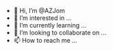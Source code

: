 - 👋 Hi, I’m @AZJom
- 👀 I’m interested in ...
- 🌱 I’m currently learning ...
- 💞️ I’m looking to collaborate on ...
- 📫 How to reach me ...

<!---
AZJom/AZJom is a ✨ special ✨ repository because its `README.md` (this file) appears on your GitHub profile.
You can click the Preview link to take a look at your changes.
--->
